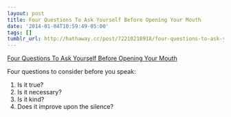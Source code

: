 ```yaml
---
layout: post
title: Four Questions To Ask Yourself Before Opening Your Mouth
date: '2014-01-04T10:59:49-05:00'
tags: []
tumblr_url: http://hathaway.cc/post/72210218918/four-questions-to-ask-yourself-before-opening-your
---
```

[Four Questions To Ask Yourself Before Opening Your Mouth](http://www.farnamstreetblog.com/2013/11/four-questions-to-ask-before-talking/)  

Four questions to consider before you speak:

1. Is it true?  
2. Is it necessary?  
3. Is it kind?  
4. Does it improve upon the silence?
